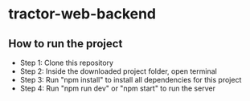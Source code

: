 # tractor-web-backend
## How to run the project
- Step 1: Clone this repository
- Step 2: Inside the downloaded project folder, open terminal
- Step 3: Run "npm install" to install all dependencies for this project
- Step 4: Run "npm run dev" or "npm start" to run the server
